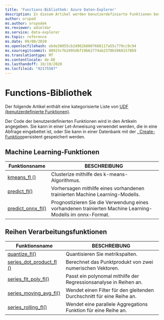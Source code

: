 ```yaml
---
title: 'Functions-Bibliothek: Azure Daten-Explorer'
description: In diesem Artikel werden benutzerdefinierte Funktionen beschrieben, mit denen die Funktionen von Azure Daten-Explorer erweitert werden.
author: orspod
ms.author: orspodek
ms.reviewer: adieldar
ms.service: data-explorer
ms.topic: reference
ms.date: 09/08/2020
ms.openlocfilehash: ebde38055cb2d962b6007668117a55c779cc9c94
ms.sourcegitcommit: 88923cfb2495dbf10b62774ab2370b59681578b9
ms.translationtype: MT
ms.contentlocale: de-DE
ms.lasthandoff: 10/19/2020
ms.locfileid: "92175507"
---
```

# <a name="functions-library"></a>Functions-Bibliothek

Der folgende Artikel enthält eine kategorisierte Liste von [UDF (benutzerdefinierte Funktionen)](../query/functions/user-defined-functions.md).

Der Code der benutzerdefinierten Funktionen wird in den Artikeln angegeben.  Sie kann in einer Let-Anweisung verwendet werden, die in eine Abfrage eingebettet ist, oder Sie kann in einer Datenbank mit der [. Create-Funktion](../management/create-function.md)persistent gespeichert werden.

## <a name="machine-learning-functions"></a>Machine Learning-Funktionen

|Funktionsname     |BESCHREIBUNG                                          |
|-------------------------|--------------------------------------------------------|
|[kmeans_fl ()](kmeans-fl.md)|Clusterize mithilfe des k-means-Algorithmus. |
|[predict_fl()](predict-fl.md)|Vorhersagen mithilfe eines vorhandenen trainierten Machine Learning-Modells. |
|[predict_onnx_fl()](predict-onnx-fl.md)| Prognostizieren Sie die Verwendung eines vorhandenen trainierten Machine Learning-Modells im onnx-Format. |

## <a name="series-processing-functions"></a>Reihen Verarbeitungsfunktionen

|Funktionsname     |BESCHREIBUNG                                          |
|-------------------------|--------------------------------------------------------|
|[quantize_fl()](quantize-fl.md)|Quantisieren Sie metrikspalten. |
|[series_dot_product_fl ()](series-dot-product-fl.md)|Berechnet das Punktprodukt von zwei numerischen Vektoren. |
|[series_fit_poly_fl()](series-fit-poly-fl.md)|Passt ein polynomal mithilfe der Regressionsanalyse in Reihen an. |
|[series_moving_avg_fl()](series-moving-avg-fl.md)|Wendet einen Filter für den gleitenden Durchschnitt für eine Reihe an. |
|[series_rolling_fl()](series-rolling-fl.md)|Wendet eine parallele Aggregations Funktion für eine Reihe an. |
